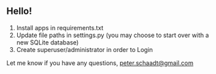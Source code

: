 ## Hello!

1. Install apps in requirements.txt
2. Update file paths in settings.py (you may choose to start over with a new SQLite database)
3. Create superuser/administrator in order to Login


Let me know if you have any questions, peter.schaadt@gmail.com
